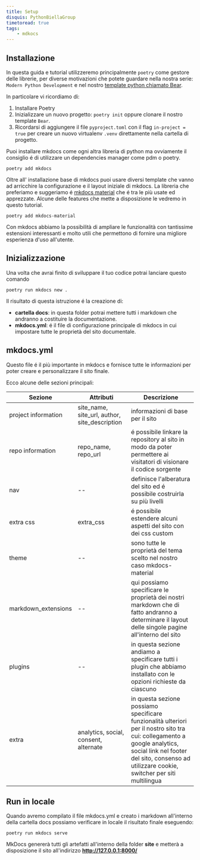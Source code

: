 ```yaml
---
title: Setup
disquis: PythonBiellaGroup
timetoread: true
tags:
    - mdkocs
---
```


## Installazione

In questa guida e tutorial utilizzeremo principalmente `poetry` come gestore delle librerie, per diverse motivazioni che potete guardare nella nostra serie: `Modern Python Development` e nel nostro [template python chiamato Bear](https://github.com/PythonBiellaGroup/Bear).

In particolare vi ricordiamo di:

1. Installare Poetry
2. Inizializzare un nuovo progetto: `poetry init` oppure clonare il nostro template `Bear`.
3. Ricordarsi di aggiungere il file `pyproject.toml` con il flag `in-project = true` per creare un nuovo virtualenv `.venv` direttamente nella cartella di progetto.

Puoi installare mkdocs come ogni altra libreria di python ma ovviamente il consiglio é di utilizzare un dependencies manager come pdm o poetry.

```shell
poetry add mkdocs
```

Oltre all' installazione base di mkdocs puoi usare diversi template che vanno ad arricchire la configurazione e il layout iniziale di mkdocs.
La libreria che preferiamo e suggeriamo é [mkdocs material](https://squidfunk.github.io/mkdocs-material/) che é tra le più usate ed apprezzate.
Alcune delle features che mette a disposizione le vedremo in questo tutorial.

```shell
poetry add mkdocs-material
```

Con mkdocs abbiamo la possibilità di ampliare le funzionalità con tantissime estensioni interessanti e molto utili che permettono di fornire una migliore esperienza d'uso all'utente.

## Inizializzazione

Una volta che avrai finito di sviluppare il tuo codice potrai lanciare questo comando

```shell
poetry run mkdocs new .
```

Il risultato di questa istruzione é la creazione di:

- **cartella docs**: in questa folder potrai mettere tutti i markdown che andranno a costituire la documentazione.
- **mkdocs.yml**: é il file di configurazione principale di mkdocs in cui impostare tutte le proprietà del sito documentale.

## mkdocs.yml

Questo file é il più importante in mkdocs e fornisce tutte le informazioni per poter creare e personalizzare il sito finale.

Ecco alcune delle sezioni principali:

| Sezione      | Attributi                          | Descrizione |
| ----------- | ------------------------------------ |-----------------|
| project information | site_name, site_url, author, site_description |  informazioni di base per il sito  |
| repo information | repo_name, repo_url | é possibile linkare la repository al sito in modo da poter permettere ai visitatori di visionare il codice sorgente  |
| nav | -- | definisce l'alberatura del sito ed é possibile costruirla su più livelli |
| extra css | extra_css | é possibile estendere alcuni aspetti del sito con dei css custom|
| theme | -- | sono tutte le proprietà del tema scelto nel nostro caso mkdocs-material |
| markdown_extensions | -- | qui possiamo specificare le proprietà dei nostri markdown che di fatto andranno a determinare il layout delle singole pagine all'interno del sito|
| plugins | -- | in questa sezione andiamo a specificare tutti i plugin che abbiamo installato con le opzioni richieste da ciascuno|
| extra | analytics, social, consent, alternate | in questa sezione possiamo specificare funzionalità ulteriori per il nostro sito tra cui: collegamento a google analytics, social link nel footer del sito, consenso ad utilizzare cookie, switcher per siti multilingua|

## Run in locale

Quando avremo compilato il file mkdocs.yml e creato i markdown all'interno della cartella docs possiamo verificare in locale il risultato finale eseguendo:

```shell
poetry run mkdocs serve
```

MkDocs genererà tutti gli artefatti all'interno della folder **site** e metterà a disposizione il sito all'indirizzo **http://127.0.0.1:8000/**